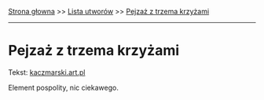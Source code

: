 [Strona głowna](../index.md) >> [Lista utworów](../list.md) >> [Pejzaż z trzema krzyżami](408.md)

---

# Pejzaż z trzema krzyżami

Tekst: [kaczmarski.art.pl](https://www.kaczmarski.art.pl/tworczosc/wiersze/pejzaz-z-trzema-krzyzami/)

Element pospolity, nic ciekawego.